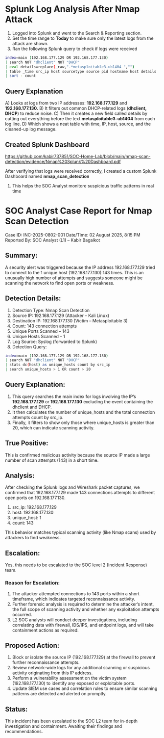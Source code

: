 
# Splunk Log Analysis After Nmap Attack

1) Logged into Splunk and went to the Search & Reporting section.
2) Set the time range to **Today** to make sure only the latest logs from the attack are shown.
3) Ran the following Splunk query to check if logs were received
``` bash
index=main (192.168.177.129 OR 192.168.177.130)
| search NOT "dhclient" NOT "DHCP"
| eval details=replace(_raw,".*metasploitable3-ub1404 ","")
| table _time src_ip host sourcetype source pid hostname host details
| sort - count
```
## Query Explanation
A) Looks at logs from two IP addresses: **192.168.177.129** and **192.168.177.130.**
B) It filters out common DHCP-related logs (**dhclient, DHCP**) to reduce noise.
C) Then it creates a new field called details by cutting out everything before the text **metasploitable3-ub1404** from each log line.
D) Which shows a neat table with time, IP, host, source, and the cleaned-up log message.

## Created Splunk Dashboard  
https://github.com/kabir737851/SOC-Home-Lab/blob/main/nmap-scan-detection/evidence/Nmap%20Splunk%20Dashboard.pdf

After verifying that logs were received correctly, I created a custom Splunk Dashboard named **nmap_scan_detection**
1) This helps the SOC Analyst monitore suspicious traffic patterns in real time

# SOC Analyst Case Report for Nmap Scan Detection

Case ID: INC-2025-0802-001
Date/Time: 02 August 2025, 8:15 PM
Reported By: SOC Analyst (L1) – Kabir Bagalkot

## Summary: 
A security alert was triggered because the IP address 192.168.177.129 tried to connect to the 1 unique host (192.168.177.130) 143 times. This is an unusually high number of attempts and suggests someone might be scanning the network to find open ports or weakness.

## Detection Details: 
1) Detection Type: Nmap Scan Detection
2) Source IP: 192.168.177.129 (Attacker – Kali Linux)
3) Destination IP: 192.168.177.130 (Victim – Metasploitable 3)
4) Count: 143 connection attempts
5) Unique Ports Scanned – 143
6) Unique Hosts Scanned – 1
7) Log Source: Syslog (forwarded to Splunk)
8) Detection Query:
```bash
index=main (192.168.177.129 OR 192.168.177.130)
| search NOT "dhclient" NOT "DHCP"
| stats dc(host) as unique_hosts count by src_ip
| search unique_hosts > 1 OR count > 20
```
## Query Explanation: 
1) This query searches the main index for logs involving the IP’s **192.168.177.129** or **192.168.177.130** excluding the event containing the dhclient and DHCP. 
2) It then calculates the number of unique_hosts and the total connection attempts count by src_ip. 
3) Finally, it filters to show only those where unique_hosts is greater than 20, which can indicate scanning activity.

## True Positive: 
This is confirmed malicious activity because the source IP made a large number of scan attempts (143) in a short time.

## Analysis: 
After checking the Splunk logs and Wireshark packet captures, we confirmed that 192.168.177.129 made 143 connections attempts to different open ports on 192.168.177.130. 

1) src_ip:  192.168.177.129 
2) host: 192.168.177.130
3) unique_host: 1
4) count: 143
           
This behavior matches typical scanning activity (like Nmap scans) used by attackers to find weakness.

## Escalation: 
Yes, this needs to be escalated to the SOC level 2 (Incident Response) team. 

### Reason for Escalation:
1) The attacker attempted connections to 143 ports within a short timeframe, which indicates targeted reconnaissance activity.
2) Further forensic analysis is required to determine the attacker’s intent, the full scope of scanning activity and whether any exploitation attempts occurred.
3) L2 SOC analysts will conduct deeper investigations, including correlating data with firewall, IDS/IPS, and endpoint logs, and will take containment actions as required.

## Proposed Action:
1) Block or isolate the source IP (192.168.177.129) at the firewall to prevent further reconnaissance attempts.
2) Review network-wide logs for any additional scanning or suspicious activity originating from this IP address.
3) Perform a vulnerability assessment on the victim system (192.168.177.130) to identify any exposed or exploitable ports.
4) Update SIEM use cases and correlation rules to ensure similar scanning patterns are detected and alerted on promptly.
   
## Status: 

This incident has been escalated to the SOC L2 team for in-depth investigation and containment. Awaiting their findings and recommendations.









   

